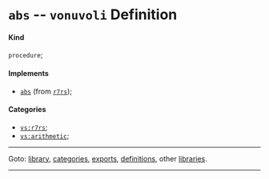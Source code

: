

<a id='definition__vonuvoli__abs'></a>

# `abs` -- `vonuvoli` Definition


<a id='definition__vonuvoli__abs__kind'></a>

#### Kind

`procedure`;


<a id='definition__vonuvoli__abs__implements'></a>

#### Implements

 * [`abs`](../../r7rs/definitions/abs.md#definition__r7rs__abs) (from [`r7rs`](../../r7rs/_index.md#library__r7rs));


<a id='definition__vonuvoli__abs__categories'></a>

#### Categories

 * [`vs:r7rs`](../../vonuvoli/categories/vs_3a_r7rs.md#category__vonuvoli__vs_3a_r7rs);
 * [`vs:arithmetic`](../../vonuvoli/categories/vs_3a_arithmetic.md#category__vonuvoli__vs_3a_arithmetic);

----

Goto: [library](../../vonuvoli/_index.md#library__vonuvoli), [categories](../../vonuvoli/categories/_index.md#toc__vonuvoli__categories), [exports](../../vonuvoli/exports/_index.md#toc__vonuvoli__exports), [definitions](../../vonuvoli/definitions/_index.md#toc__vonuvoli__definitions), other [libraries](../../_libraries.md#toc__libraries).

----

